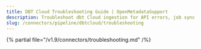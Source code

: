 ```yaml
---
title: DBT Cloud Troubleshooting Guide | OpenMetadataSupport
description: Troubleshoot dbt Cloud ingestion for API errors, job sync issues, or metadata gaps.
slug: /connectors/pipeline/dbtcloud/troubleshooting
---
```


{% partial file="/v1.9/connectors/troubleshooting.md" /%}
